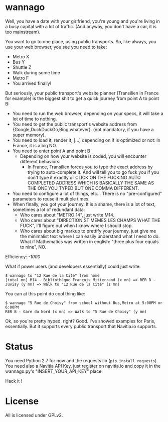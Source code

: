
# wannago

Well, you have a date with your girlfriend, you're young and you're living in a busy capital with a lot of traffic.
(And anyway, you don't have a car, it is too mainstream).

You want to go to one place, using public transports. So, like always, you use your web browser, you see you need to take:

* Metro X
* Bus Y
* Shuttle Z
* Walk during some time
* Metro F
* You arrived finally!

But seriously, your public transport's website planner (Transilien in France for example) is the biggest shit to get a quick journey from point A to point B:

* You need to run the web browser, depending on your specs, it will take a lot of time to nothing.
* You need to get the public transport's website address from {Google,DuckDuckGo,Bing,whatever}. (not mandatory, if you have a super memory).
* You need to load it, render it, [...] depending on if is optimized or not: In France, it is a big NO.
* You need to enter point A and point B
    * Depending on how your website is coded, you will encounter different behaviors:
        * In France, Transilien forces you to type the exact address by trying to auto-complete it. And will tell you to go fuck you if you don't type it exactly or CLICK ON THE FUCKING AUTO COMPLETED ADDRESS WHICH IS BASICALLY THE SAME AS THE ONE YOU TYPED BUT ONE COMMA DIFFERENT.
* You need to configure a lot of things, etc... There is no "pre-configured" parameters to reuse it multiple times.
* When finally, you got your journey. It is a shame, there is a lot of text, sometimes a lot of redundant data:
    * Who cares about "METRO 14", just write M14.
    * Who cares about "DIRECTION ST MEMES LES CHAMPS WHAT THE FUCK", I'll figure out when I know where I should stop.
    * Who cares about big markup to prettify your journey, just give me the minimalist text where I can easily understand what I need to do. What if Mathematics was written in english: "three plus four equals to nine", NO.

Efficiency: *-1000*

What if power users (and developers essentially) could just write:
```console
$ wannago to "12 Rue de la Cité" from home
[total mn] M14 - Bibliothèque François Mitterrand (x mn) => RER D - Juvisy (y mn) => Walk to "12 Rue de la Cité" (z mn)
```

You can at this point do cool thing like:
```console
$ wannago "5 Rue de Choisy" from school without Bus,Metro at 5:00PM or 6:00PM
RER B - Gare du Nord (x mn) => Walk to "5 Rue de Choisy" (y mn)
```

Ok, so you're pretty hyped, right?
Good. I've showed examples for Paris, essentially. But it supports every public transport that Navitia.io supports.

Status
======
You need Python 2.7 for now and the requests lib (`pip install requests`).
You need also a Navitia API Key, just register on navitia.io and copy it in the wannago.py's "INSERT_YOUR_API_KEY" place.

Hack it !


License
=======
All is licensed under GPLv2.
